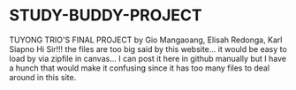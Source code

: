 # STUDY-BUDDY-PROJECT
TUYONG TRIO'S FINAL PROJECT by Gio Mangaoang, Elisah Redonga, Karl Siapno
Hi Sir!!! the files are too big said by this website... it would be easy to load by via zipfile in canvas...
I can post it here in github manually but I have a hunch that would make it confusing since it has too many files to deal around in this site.
